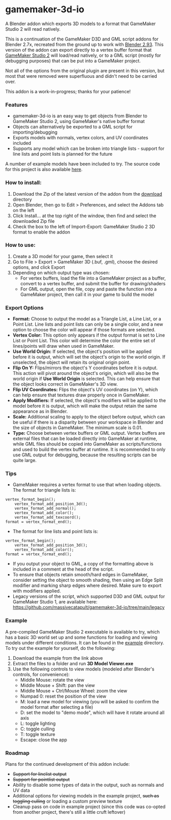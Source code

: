 # gamemaker-3d-io
A Blender addon which exports 3D models to a format that GameMaker Studio 2 will read natively.

This is a continuation of the GameMaker D3D and GML script addons for Blender 2.7x, recreated from the ground up to work with [Blender 2.93](https://blender.org). This version of the addon can export directly to a vertex buffer format that [GameMaker Studio 2](https://www.yoyogames.com/en/gamemaker) will load/read natively, or to a GML script (mostly for debugging purposes) that can be put into a GameMaker project.

Not all of the options from the original plugin are present in this version, but most that were removed were superfluous and didn't need to be carried over.

This addon is a work-in-progress; thanks for your patience!

### Features
- gamemaker-3d-io is an easy way to get objects from Blender to GameMaker Studio 2, using GameMaker's native buffer format
- Objects can alternatively be exported to a GML script for importing/debugging
- Exports models with normals, vertex colors, and UV coordinates included
- Supports any model which can be broken into triangle lists - support for line lists and point lists is planned for the future

A number of example models have been included to try. The source code for this project is also available [here](https://github.com/massivecatapult/gamemaker-3d-io/tree/main/source/3D%20Model%20Viewer).

### How to install:
1. Download the Zip of the latest version of the addon from the [download](https://github.com/massivecatapult/gamemaker-3d-io/tree/main/download) directory
1. Open Blender, then go to Edit > Preferences, and select the Addons tab on the left
1. Click Install... at the top right of the window, then find and select the downloaded Zip file
1. Check the box to the left of Import-Export: GameMaker Studio 2 3D format to enable the addon

### How to use:
1. Create a 3D model for your game, then select it
1. Go to File > Export > GameMaker 3D (.buf, .gml), choose the desired options, and click Export
1. Depending on which output type was chosen:
   - For vertex buffers, load the file into a GameMaker project as a buffer, convert to a vertex buffer, and submit the buffer for drawing/shaders
   - For GML output, open the file, copy and paste the function into a GameMaker project, then call it in your game to build the model

### Export Options
- **Format:** Choose to output the model as a Triangle List, a Line List, or a Point List. Line lists and point lists can only be a single color, and a new option to choose the color will appear if those formats are selected.
- **Vertex Color:** This option only appears if the output format is set to Line List or Point List. This color will determine the color the entire set of lines/points will draw when used in GameMaker.
- **Use World Origin:** If selected, the object's position will be applied before it is output, which will set the object's origin to the world origin. If unselected, the object will retain its original origin point.
- **Flip On Y:** Flips/mirrors the object's Y coordinates before it is output. This action will pivot around the object's origin, which will also be the world origin if **Use World Origin** is selected. This can help ensure that the object looks correct in GameMaker's 3D view.
- **Flip UV Coordinates:** Flips the object's UV coordinates (on Y), which can help ensure that textures draw properly once in GameMaker.
- **Apply Modifiers:** If selected, the object's modifiers will be applied to the model before it is output, which will make the output retain the same appearance as in Blender.
- **Scale:** Additional scaling to apply to the object before output, which can be useful if there is a disparity between your workspace in Blender and the size of objects in GameMaker. The minimum scale is 0.01.
- **Type:** Choose between vertex buffers or GML output. Vertex buffers are external files that can be loaded directly into GameMaker at runtime, while GML files should be copied into GameMaker as scripts/functions and used to build the vertex buffer at runtime. It is recommended to only use GML output for debugging, because the resulting scripts can be quite large.

### Tips
- GameMaker requires a vertex format to use that when loading objects. The format for triangle lists is: 
```gml
vertex_format_begin();
	vertex_format_add_position_3d();
	vertex_format_add_normal();
	vertex_format_add_color();
	vertex_format_add_texcoord();
format = vertex_format_end();
```
- The format for line lists and point lists is:
```gml
vertex_format_begin();
	vertex_format_add_position_3d();
	vertex_format_add_color();
format = vertex_format_end();
```
- If you output your object to GML, a copy of the formatting above is included in a comment at the head of the script.
- To ensure that objects retain smooth/hard edges in GameMaker, consider setting the object to smooth shading, then using an Edge Split modifier and marking sharp edges where desired. Make sure to export with modifiers applied.
- Legacy versions of the script, which supported D3D and GML output for GameMaker Studio 1, are available here: https://github.com/massivecatapult/gamemaker-3d-io/tree/main/legacy

### Example
A pre-compiled GameMaker Studio 2 executable is available to try, which has a basic 3D world set up and some functions for loading and viewing models under different conditions. It can be found in the [example](https://github.com/massivecatapult/gamemaker-3d-io/tree/main/example) directory. To try out the example for yourself, do the following:
1. Download the example from the link above
2. Extract the files to a folder and run **3D Model Viewer.exe**
3. Use the following controls to view models (modeled after Blender's controls, for convenience):
   - Middle Mouse: rotate the view
   - Middle Mouse + Shift: pan the view
   - Middle Mouse + Ctrl/Mouse Wheel: zoom the view
   - Numpad 0: reset the position of the view
   - M: load a new model for viewing (you will be asked to confirm the model format after selecting a file)
   - D: set the model to "demo mode", which will have it rotate around all axis
   - L: toggle lighting
   - C: toggle culling
   - T: toggle texture
   - Escape: close the app

### Roadmap
Plans for the continued development of this addon include:
- ~~Support for linelist output~~
- ~~Support for pointlist output~~
- Ability to disable some types of data in the output, such as normals and UV data
- Additional options for viewing models in the example project, ~~such as toggling culling~~ or loading a custom preview texture
- Cleanup pass on code in example project (since this code was co-opted from another project, there's still a little cruft leftover)
